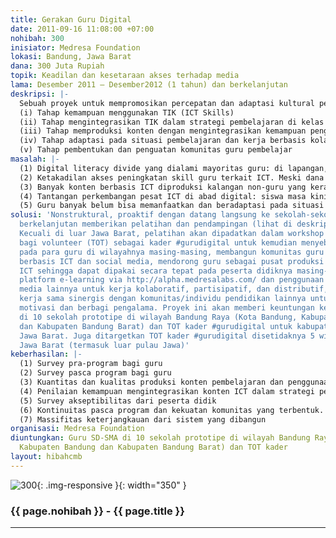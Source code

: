 ```yaml
---
title: Gerakan Guru Digital
date: 2011-09-16 11:08:00 +07:00
nohibah: 300
inisiator: Medresa Foundation
lokasi: Bandung, Jawa Barat
dana: 300 Juta Rupiah
topik: Keadilan dan kesetaraan akses terhadap media
lama: Desember 2011 – Desember2012 (1 tahun) dan berkelanjutan
deskripsi: |-
  Sebuah proyek untuk mempromosikan percepatan dan adaptasi kultural penggunaan teknologi informasi dan telekomunikasi (TIK) dikalangan guru. Program ini bersifat sosial, gratis dan diperuntukkan untuk para guru di sekolah. Kami mengambil bagian proaktif dengan mendatangi sekolah-sekolah untuk menawarkan program ini. Para guru akan diberikan pelatihan dan pendampingan secara berkelanjutan untuk mengintegrasikan teknologi informasi dan komunikasi (TIK) selama 5 bulan untuk program dasar. Lima tahap yang akan dikembangkan pada program ini adalah:
  (i) Tahap kemampuan menggunakan TIK (ICT Skills)
  (ii) Tahap mengintegrasikan TIK dalam strategi pembelajaran di kelas dan kerja guru lainnya.
  (iii) Tahap memproduksi konten dengan mengintegrasikan kemampuan penggunaan TIK, strategi pembelajaran di kelas dan kerja guru lainnya, dan konten pada mata pelajaran yang spesifik
  (iv) Tahap adaptasi pada situasi pembelajaran dan kerja berbasis kolaboratif, partisipatif, dan distributif menggunakan platform e-learning dan social media
  (v) Tahap pembentukan dan penguatan komunitas guru pembelajar
masalah: |-
  (1) Digital literacy divide yang dialami mayoritas guru: di lapangan, banyak guru yang belum memiliki ICT Skill, Information literacy, dan media literacy (ketiganya satu kesatuan tantangan guru di era digital)
  (2) Ketakadilan akses peningkatan skill guru terkait ICT. Meski dana pemerintah katanya besar, kenyataan lapangan menunjukkan banyak guru belum tersentuh konkret. Banyak pula sekolah ber-infrastruktur ICT cukup namun bingung/tidak tahu penggunaan fungsionalnya dalam pembelajaran dan pendidikan.
  (3) Banyak konten berbasis ICT diproduksi kalangan non-guru yang kerap kurang kontekstual dengan peserta didik, konten yang dijual mahal pihak luar sekolah, atau konten/tools berbasis proyek dari anggaran pemerintah namun tidak banyak berfungsi dan hanya menguntungkan segelintir pihak.
  (4) Tantangan perkembangan pesat ICT di abad digital: siswa masa kini -native digital generation- memiliki behavior yang sama sekali berbeda.
  (5) Guru banyak belum bisa memanfaatkan dan beradaptasi pada situasi pembelajaran dan kerja kolaboratif, partisipatif, dan distributif menggunakan media-media berbasis ICT dan internet terkini
solusi: 'Nonstruktural, proaktif dengan datang langsung ke sekolah-sekolah secara
  berkelanjutan memberikan pelatihan dan pendampingan (lihat di deskripsi program).
  Kecuali di luar Jawa Barat, pelatihan akan dipadatkan dalam workshop beberapa hari
  bagi volunteer (TOT) sebagai kader #gurudigital untuk kemudian menyebarkan lagi
  pada para guru di wilayahnya masing-masing, membangun komunitas guru pembelajar
  berbasis ICT dan social media, mendorong guru sebagai pusat produksi konten berbasis
  ICT sehingga dapat dipakai secara tepat pada peserta didiknya masing-masing, membangun
  platform e-learning via http://alpha.medresalabs.com/ dan penggunaan tools social
  media lainnya untuk kerja kolaboratif, partisipatif, dan distributif, dan melakukan
  kerja sama sinergis dengan komunitas/individu pendidikan lainnya untuk saling akselerasi
  motivasi dan berbagi pengalama. Proyek ini akan memberi keuntungan kepada guru SD-SMA
  di 10 sekolah prototipe di wilayah Bandung Raya (Kota Bandung, Kabupaten Bandung
  dan Kabupaten Bandung Barat) dan TOT kader #gurudigital untuk kabupaten/kota di
  Jawa Barat. Juga ditargetkan TOT kader #gurudigital disetidaknya 5 wilayah luar
  Jawa Barat (termasuk luar pulau Jawa)'
keberhasilan: |-
  (1) Survey pra-program bagi guru
  (2) Survey pasca program bagi guru
  (3) Kuantitas dan kualitas produksi konten pembelajaran dan penggunaan bagi pendidikan.
  (4) Penilaian kemampuan mengintegrasikan konten ICT dalam strategi pembelajaran di kelas dan kerja-kerja kolaboratif, partisipatif, dan distributif.
  (5) Survey akseptibilitas dari peserta didik
  (6) Kontinuitas pasca program dan kekuatan komunitas yang terbentuk.
  (7) Massifitas keterjangkauan dari sistem yang dibangun
organisasi: Medresa Foundation
diuntungkan: Guru SD-SMA di 10 sekolah prototipe di wilayah Bandung Raya (Kota Bandung,
  Kabupaten Bandung dan Kabupaten Bandung Barat) dan TOT kader
layout: hibahcmb
---
```


![300](/static/img/hibahcmb/300.png){: .img-responsive }{: width="350" }

### {{ page.nohibah }} - {{ page.title }}

---
